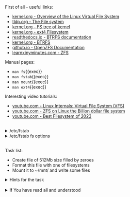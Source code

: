 First of all - useful links:

- [kernel.org - Overview of the Linux Virtual File System](https://www.kernel.org/doc/html/next/filesystems/vfs.html)
- [tldp.org - The File system](https://tldp.org/LDP/tlk/fs/filesystem.html)
- [kernel.org - FS tree of kernel](https://git.kernel.org/pub/scm/linux/kernel/git/torvalds/linux.git/tree/fs)
- [kernel.org - ext4 Filesystem](https://www.kernel.org/doc/html/v4.19/filesystems/ext4/index.html)
- [readthedocs.io - BTRFS documentation](https://btrfs.readthedocs.io/en/latest/)
- [kernel.org - BTRFS](https://docs.kernel.org/filesystems/btrfs.html)
- [github.io - OpenZFS Documentation](https://openzfs.org/wiki/Documentation)
- [learnxinyminutes.com - ZFS](https://learnxinyminutes.com/docs/zfs/)

Manual pages:
- `man fs`{{exec}}
- `man fstab`{{exec}}
- `man mount`{{exec}}
- `man ext4`{{exec}}

Interesting video tutorials:
- [youtube.com - Linux Internals: Virtual File System (VFS)](https://www.youtube.com/watch?v=J4qWNNISdJk)
- [youtube.com - ZFS on Linux the Billion dollar file system](https://www.youtube.com/watch?v=n0Uskl9fcKI)
- [youtube.com - Best Filesystem of 2023](https://www.youtube.com/watch?v=O9QZVzq-rX4)
<br>
<details><summary>/etc/fstab</summary>
<pre>
  /etc/fstab - static information about the filesystems<br>
  &lt;device-spec&gt; &lt;mount-point&gt; &lt;fs-type&gt; &lt;options&gt; &lt;dump&gt; &lt;pass&gt;<br>
  <strong>device-spec</strong> – The device name, label, UUID, or other means of specifying the partition or data source this entry refers to.
  <strong>mount-point</strong> – Where the contents of the device may be accessed after mounting; for swap partitions or files, this is set to none.
  <strong>fs-type</strong> – The type of file system to be mounted.
  <strong>options</strong> – Options describing various other aspects of the file system.
  <strong>dump</strong> – A number indicating whether and how often the file system should be backed up by the dump program; a zero indicates the file system will never be automatically backed up.
  <strong>pass</strong> – A number indicating the order in which the fsck program will check the devices for errors at boot time
</pre>
</details>
<details><summary>/etc/fstab fs options</summary>
<pre>
  <strong>auto / noauto</strong> - device will be mounted automatically at bootup or when the mount -a command is issued.
  <strong>dev / nodev</strong> - controls behavior of the interpretation of block special devices on the filesystem.
  <strong>exec / noexec</strong> - lets binaries that are on the partition be executed, whereas noexec is the opposite.
  <strong>rw / ro</strong> - mount the filesystem in either read write or read only mode.
  <strong>sync / async</strong> - how the input and output to the filesystem should be done.
  <strong>suid / nosuid</strong> - controls the behavior of the operation of suid, and sgid bits.
  <strong>user / users / nouser</strong> - permits any user to mount the filesystem.
  <strong>defaults</strong> - use default settings. For ext3 file systems is equivalent to rw,suid,dev,exec,auto,nouser,async.
  <strong>owner (Linux-specific)</strong> - permit the owner of device to mount.
  <strong>atime / noatime / relatime / strictatime (Linux-specific)</strong> - The Unix stat structure records when files are last accessed (atime), modified (mtime), and changed (ctime).
</pre>
</details>
<br>

Task list:
- Create file of 512Mb size filled by zeroes
- Format this file with one of filesystems
- Mount it to ~/mnt/ and write some files

<details><summary>Hints for the task</summary>
<pre>
<strong>Task 1 - 2:</strong>
  $ dd if=/dev/zero of=myffs bs=1M count=512
  $ MYFFS=$(losetup --find --show myffs)
  $ mkfs.ext4 ${MYFFS}
<br>
<strong>Task 2:</strong>
  $ mkdir ~/mnt/
  $ mount ${MYFFS} ~/mnt/
  $ touch ~/mnt/test
  $ umount ~/mnt/
</pre>
</details>
<br>
<details><summary>If You have read all and understood</summary>
<pre>
`touch IReadAllAndUndnderstood`{{exec}}
</pre>
